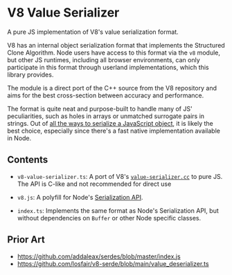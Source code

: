 # V8 Value Serializer

A pure JS implementation of V8's value serialization format.

V8 has an internal object serialization format that implements the Structured Clone Algorithm.
Node users have access to this format via the `v8` module, but other JS runtimes, including all browser environments, can only participate in this format through userland implementations, which this library provides.

The module is a direct port of the C++ source from the V8 repository and aims for the best cross-section between accuracy and performance. 

The format is quite neat and purpose-built to handle many of JS' peculiarities, such as holes in arrays or unmatched surrogate pairs in strings.
Out of [all the ways to serialize a JavaScript object][1], it is likely the best choice, especially since there's a fast native implementation available in Node.

[1]: https://qwtel.com/posts/software/how-to-serialize-a-javascript-object/

## Contents

- `v8-value-serializer.ts`: A port of V8's [`value-serializer.cc`](https://github.com/v8/v8/blob/main/src/objects/value-serializer.cc) to pure JS. The API is C-like and not recommended for direct use

- `v8.js`: A polyfill for Node's [Serialization API](https://nodejs.org/api/v8.html#serialization-api).

- `index.ts`: Implements the same format as Node's Serialization API, but without dependencies on `Buffer` or other Node specific classes.

## Prior Art

- https://github.com/addaleax/serdes/blob/master/index.js
- https://github.com/losfair/v8-serde/blob/main/value_deserializer.ts


